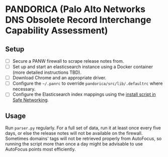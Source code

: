 # PANDORICA (Palo Alto Networks DNS Obsolete Record Interchange Capability Assessment)

## Setup
- [ ] Secure a PANW firewall to scrape release notes from.
- [ ] Set up and start an elasticsearch instance using a Docker container (more detailed instructions TBD).
- [ ] Download Chrome and an appropriate driver. 
- [ ] Configure the `~/.panrc` to override `pandorica/src/lib/.defaultrc` where necessary.
- [ ] Configure the Elasticsearch index mappings using the [install script in Safe Networking](https://github.com/PaloAltoNetworks/safe-networking/blob/master/install/setup.sh).

## Usage
Run `parser.py` regularly. For a full set of data, run it at least once every five days, or else the release notes will not be available on the firewall. Sometimes domains' tags will not be retrieved properly from AutoFocus, so running the script more than once a day might be advisable to use AutoFocus points most efficiently.
